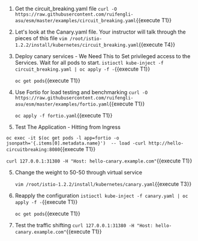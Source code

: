 1. Get the circuit_breaking.yaml file
`curl -O https://raw.githubusercontent.com/ruifengli-asu/esm/master/examples/circuit_breaking.yaml`{{execute T1}}

2. Let's look at the Canary.yaml file. Your instructor will talk through the pieces of this file
`vim /root/istio-1.2.2/install/kubernetes/circuit_breaking.yaml`{{execute T4}}

3. Deploy canary services - We Need This to Set privileged access to the Services. Wait for all pods to start.
`istioctl kube-inject -f circuit_breaking.yaml | oc apply -f -`{{execute T1}}
    
    `oc get pods`{{execute T1}}

4. Use Fortio for load testing and benchmarking 
`curl -O https://raw.githubusercontent.com/ruifengli-asu/esm/master/examples/fortio.yaml`{{execute T1}}

    `oc apply -f fortio.yaml`{{execute T1}}

4. Test The Application - Hitting from Ingress

`oc exec -it $(oc get pods -l app=fortio -o jsonpath='{.items[0].metadata.name}')  -- load -curl http://hello-circuitbreaking:8080`{{execute T1}}

   
   `curl 127.0.0.1:31380 -H "Host: hello-canary.example.com"`{{execute T1}}

5. Change the weight to 50-50 through virtual service

    `vim /root/istio-1.2.2/install/kubernetes/canary.yaml`{{execute T3}}
    
6. Reapply the configuration
`istioctl kube-inject -f canary.yaml | oc apply -f -`{{execute T1}}
    
    `oc get pods`{{execute T1}}

7. Test the traffic shifting
    `curl 127.0.0.1:31380 -H "Host: hello-canary.example.com"`{{execute T1}}